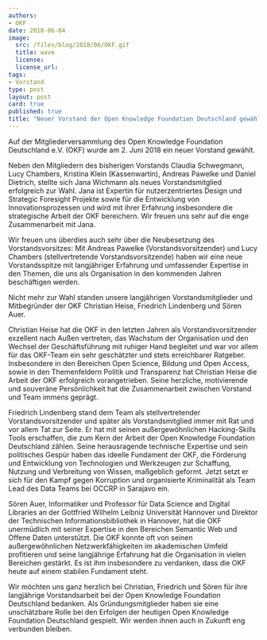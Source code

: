 ```yaml
---
authors: 
- OKF
date: 2018-06-04
image:
  src: /files/blog/2018/06/OKF.gif
  title: wave
  license: 
  license_url: 
tags:
- Vorstand
type: post
layout: post
card: true
published: true
title: "Neuer Vorstand der Open Knowledge Foundation Deutschland gewählt"
---
```


Auf der Mitgliederversammlung des Open Knowledge Foundation Deutschland e.V. (OKF) wurde am 2. Juni 2018 ein neuer Vorstand gewählt.

Neben den Mitgliedern des bisherigen Vorstands Claudia Schwegmann, Lucy Chambers, Kristina Klein (Kassenwartin), Andreas Pawelke und Daniel Dietrich, stellte sich Jana Wichmann als neues Vorstandsmitglied erfolgreich zur Wahl. Jana ist Expertin für nutzerzentriertes Design und Strategic Foresight Projekte sowie für die Entwicklung von Innovationsprozessen und wird mit ihrer Erfahrung insbesondere die strategische Arbeit der OKF bereichern. Wir freuen uns sehr auf die enge Zusammenarbeit mit Jana.

Wir freuen uns überdies auch sehr über die Neubesetzung des Vorstandsvorsitzes: Mit Andreas Pawelke (Vorstandsvorsitzender) und Lucy Chambers (stellvertretende Vorstandsvorsitzende) haben wir eine neue Vorstandsspitze mit langjähriger Erfahrung und umfassender Expertise in den Themen, die uns als Organisation in den kommenden Jahren beschäftigen werden.

Nicht mehr zur Wahl standen unsere langjährigen Vorstandsmitglieder und Mitbegründer der OKF Christian Heise, Friedrich Lindenberg und Sören Auer. 

Christian Heise hat die OKF in den letzten Jahren als Vorstandsvorsitzender exzellent nach Außen vertreten, das Wachstum der Organisation und den Wechsel der Geschäftsführung mit ruhiger Hand begleitet und war vor allem für das OKF-Team ein sehr geschätzter und stets erreichbarer Ratgeber. Insbesondere in den Bereichen Open Science, Bildung und Open Access, sowie in den Themenfeldern Politik und Transparenz hat Christian Heise die Arbeit der OKF erfolgreich vorangetrieben. Seine herzliche, motivierende und souveräne  Persönlichkeit hat die Zusammenarbeit zwischen Vorstand und Team immens geprägt.   

Friedrich Lindenberg stand dem Team als stellvertretender Vorstandsvorsitzender und später als Vorstandsmitglied immer mit Rat und vor allem Tat zur Seite. Er hat mit seinen außergewöhnlichen Hacking-Skills Tools erschaffen, die zum Kern der Arbeit der Open Knowledge Foundation Deutschland zählen. Seine herausragende technische Expertise und sein politisches Gespür haben das ideelle Fundament der OKF, die Förderung und Entwicklung von Technologien und Werkzeugen zur Schaffung, Nutzung und Verbreitung von Wissen, maßgeblich geformt. Jetzt setzt er sich für den Kampf gegen Korruption und organisierte Kriminalität als Team Lead des Data Teams bei OCCRP in Sarajavo ein.

Sören Auer, Informatiker und Professor für Data Science and Digital Libraries an der Gottfried Wilhelm Leibniz Universität Hannover und Direktor der Technischen Informationsbibliothek in Hannover, hat die OKF unermüdlich mit seiner Expertise in den Bereichen Semantic Web und Offene Daten unterstützt. Die OKF konnte oft von seinen außergewöhnlichen Netzwerkfähigkeiten im akademischen Umfeld profitieren und seine langjährige Erfahrung hat die Organisation in vielen Bereichen gestärkt. Es ist ihm insbesondere zu verdanken, dass die OKF heute auf einem stabilen Fundament steht.

Wir möchten uns ganz herzlich bei Christian, Friedrich und Sören für ihre langjährige Vorstandsarbeit bei der Open Knowledge Foundation Deutschland bedanken. Als Gründungsmitglieder haben sie eine unschätzbare Rolle bei den Erfolgen der heutigen Open Knowledge Foundation Deutschland gespielt. Wir werden ihnen auch in Zukunft eng verbunden bleiben. 
